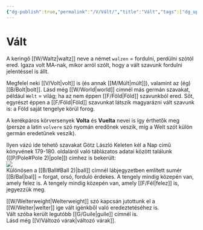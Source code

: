 ```yaml
---
{"dg-publish":true,"permalink":"/V/Vált/","title":"Vált","tags":["dg_uploaded"],"created":"2023-10-10T10:44","updated":"2023-10-25T02:21"}
---
```



# Vált

A keringő [[W/Waltz\|waltz]] neve a német `walzen` = fordulni, perdülni szótól ered. Igaza volt MA-nak, mikor arról szólt, hogy a vált szavunk fordulni jelentéssel is állt.  

Megfelel neki [[V/Volt\|volt]] is (és annak [[M/Múlt\|múlt]]), valamint az (ég)[[B/Bolt\|bolt]]. Lásd még [[W/World\|world]] címnél más germán szavakat, például `Welt` = világ; ha az nem éppen [[F/Föld\|Föld]] szavunkból ered. Sőt, egyrészt éppen a [[F/Föld\|Föld]] szavunkat látszik magyarázni vált szavunk is: a Föld saját tengelye körül forog.  

A kerékpáros körversenyek **Volta** és **Vuelta** nevei is így érthetők meg (persze a latin `volvere` szó nyomán eredőnek veszik, míg a Welt szót külön germán eredetűnek veszik).  

Ilyen vázú ide tehető szavakat Götz László Keleten kél a Nap című könyvének 179-180. oldaláról való táblázatos adatai között találunk ([[P/Pole#Pole 2)\|pole]]) címhez is bekerült:  
![](/img/user/V/assets/Vált_image1.png)  
Különösen a [[B/Ball#Ball 2)\|ball]] címnél lábjegyzetben említett sumér [[B/Bal\|bal]] = forgat, orsó, forduló érdekes. A tengely mindig közepén van, amely felez is. A tengely mindig közepén van, amely [[F/Fél\|felez]] is, jegyezzük meg.  

[[W/Welterweight\|Welterweight]] szó kapcsán jutottunk el a [[W/Welter\|welter]] ige vált igénkből való eredeztetéséhez is.  
Vált szóba került legutóbb [[G/Guile\|guile]] címnél is.  
Lásd még [[V/Változó várak\|változó várak]].  